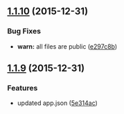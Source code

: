 <a name="1.1.10"></a>
## [1.1.10](https://github.com/mariiapaniutina/js_application_design/compare/v1.1.9...v1.1.10) (2015-12-31)


### Bug Fixes

* **warn:** all files are public ([e297c8b](https://github.com/mariiapaniutina/js_application_design/commit/e297c8b))



<a name="1.1.9"></a>
## [1.1.9](https://github.com/mariiapaniutina/js_application_design/compare/v1.1.8...v1.1.9) (2015-12-31)


### Features

* updated app.json ([5e314ac](https://github.com/mariiapaniutina/js_application_design/commit/5e314ac))
